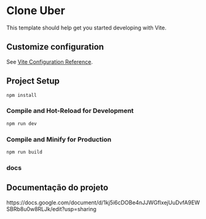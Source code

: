 # Clone Uber

This template should help get you started developing with Vite.

## Customize configuration

See [Vite Configuration Reference](https://vitejs.dev/config/).

## Project Setup

```sh
npm install
```

### Compile and Hot-Reload for Development

```sh
npm run dev
```

### Compile and Minify for Production

```sh
npm run build
```

### docs

## Documentação do projeto

<p>https://docs.google.com/document/d/1kj5i6cDOBe4nJJWGfIxejUuDvfA9EWSBRb8u0w8RLJk/edit?usp=sharing</p>
